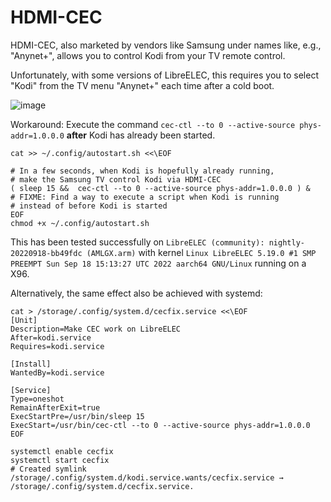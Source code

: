 # HDMI-CEC

HDMI-CEC, also marketed by vendors like Samsung under names like, e.g., "Anynet+", allows you to control Kodi from your TV remote control.

Unfortunately, with some versions of LibreELEC, this requires you to select "Kodi" from the TV menu "Anynet+" each time after a cold boot.

![image](https://user-images.githubusercontent.com/2480569/192144726-7bd02303-9230-4806-9c52-63d78c70d6a9.png)

Workaround: Execute the command `cec-ctl --to 0 --active-source phys-addr=1.0.0.0` __after__ Kodi has already been started.

```
cat >> ~/.config/autostart.sh <<\EOF

# In a few seconds, when Kodi is hopefully already running,
# make the Samsung TV control Kodi via HDMI-CEC
( sleep 15 &&  cec-ctl --to 0 --active-source phys-addr=1.0.0.0 ) &
# FIXME: Find a way to execute a script when Kodi is running
# instead of before Kodi is started
EOF
chmod +x ~/.config/autostart.sh
```

This has been tested successfully on `LibreELEC (community): nightly-20220918-bb49fdc (AMLGX.arm)` with kernel `Linux LibreELEC 5.19.0 #1 SMP PREEMPT Sun Sep 18 15:13:27 UTC 2022 aarch64 GNU/Linux` running on a X96.

Alternatively, the same effect also be achieved with systemd:

```
cat > /storage/.config/system.d/cecfix.service <<\EOF
[Unit]
Description=Make CEC work on LibreELEC
After=kodi.service
Requires=kodi.service

[Install]
WantedBy=kodi.service

[Service]
Type=oneshot
RemainAfterExit=true
ExecStartPre=/usr/bin/sleep 15
ExecStart=/usr/bin/cec-ctl --to 0 --active-source phys-addr=1.0.0.0
EOF

systemctl enable cecfix
systemctl start cecfix
# Created symlink /storage/.config/system.d/kodi.service.wants/cecfix.service → /storage/.config/system.d/cecfix.service.
```

